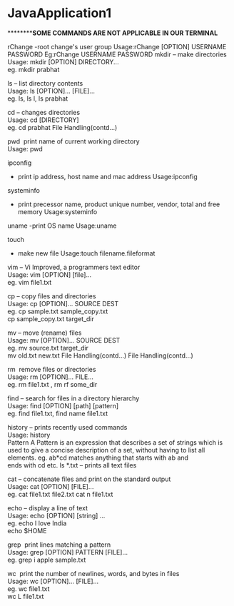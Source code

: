 # JavaApplication1
******************************************************************SOME COMMANDS ARE NOT APPLICABLE IN OUR TERMINAL**********************************************************


rChange
 -root change's user group
        Usage:rChange [OPTION] USERNAME PASSWORD
         Eg:rChange USERNAME PASSWORD
mkdir
 – make directories                                                                 
         Usage: mkdir [OPTION] DIRECTORY...                               
        eg. mkdir prabhat

ls
 – list directory contents                                                                 
        Usage: ls [OPTION]... [FILE]...                                               
        eg. ls, ls ­l, ls prabhat

cd
 – changes directories                                                                    
        Usage: cd [DIRECTORY]                                                        
        eg. cd prabhat
File Handling(contd...)

pwd
 ­  print name of current working directory                               
      Usage: pwd   
                     
ipconfig
 - print ip address, host name and mac address
      Usage:ipconfig

systeminfo
 - print precessor name, product unique number, vendor, total and free memory
      Usage:systeminfo

uname
 -print OS name
      Usage:uname

touch
 - make new file
      Usage:touch filename.fileformat

vim
 – Vi Improved, a programmers text editor                                
      Usage: vim [OPTION] [file]...                                                    
      eg. vim file1.txt

cp
 – copy files and directories                                              
         Usage: cp [OPTION]... SOURCE DEST                     
         eg. cp sample.txt sample_copy.txt                              
               cp sample_copy.txt target_dir                              

mv
 – move (rename) files                                                     
        Usage: mv [OPTION]... SOURCE DEST                     
        eg. mv source.txt target_dir                                          
              mv old.txt new.txt
File Handling(contd...)
File Handling(contd...)

rm
 ­ 
remove files or directories                                      
         Usage: rm [OPTION]... FILE...                               
         eg. rm file1.txt , rm ­rf some_dir    

find
 – search for files in a directory hierarchy                 
        Usage: find [OPTION] [path] [pattern]                    
        eg. find file1.txt, find ­name file1.txt

history
 – prints recently used commands                         
         Usage: history            
Pattern
A Pattern is an expression that describes a set of 
strings which is used to give a concise description
of a set, without having to list all elements.
eg. ab*cd matches anything that starts with ab and      
        ends with cd etc.
ls *.txt – prints all text files

cat 
–
concatenate files and print on the standard output                   
     Usage: cat [OPTION] [FILE]...                                                   
     eg. cat file1.txt file2.txt
cat ­n file1.txt                                                                          

echo
 – display a line of text                                                              
     Usage: echo [OPTION] [string] ...                                               
     eg. echo I love India                                                                     
           echo $HOME


grep
 ­ print lines matching a pattern                                                 
    Usage: grep [OPTION] PATTERN [FILE]...                               
    eg. grep ­i apple sample.txt                                                           

wc
 ­ print the number of newlines, words, and bytes in files           
     Usage: wc [OPTION]... [FILE]...                                                
     eg.  wc file1.txt                                                                             
            wc ­L file1.txt
